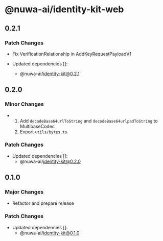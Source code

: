 # @nuwa-ai/identity-kit-web

## 0.2.1

### Patch Changes

- Fix VerificationRelationship in AddKeyRequestPayloadV1

- Updated dependencies []:
  - @nuwa-ai/identity-kit@0.2.1

## 0.2.0

### Minor Changes

- 1. Add `decodeBase64urlToString` and `decodeBase64urlpadToString` to MultibaseCodec
  2. Export `utils/bytes.ts`

### Patch Changes

- Updated dependencies []:
  - @nuwa-ai/identity-kit@0.2.0

## 0.1.0

### Major Changes

- Refactor and prepare release

### Patch Changes

- Updated dependencies []:
  - @nuwa-ai/identity-kit@0.1.0
